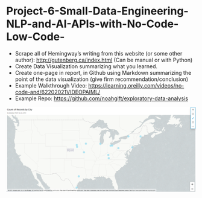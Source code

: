 # Project-6-Small-Data-Engineering-NLP-and-AI-APIs-with-No-Code-Low-Code-

- Scrape all of Hemingway’s writing from this website (or some other author): http://gutenberg.ca/index.html (Can be manual or with Python)
- Create Data Visualization summarizing what you learned.
- Create one-page in report, in Github using Markdown summarizing the point of the data visualization (give firm recommendation/conclusion)
- Example Walkthrough Video: https://learning.oreilly.com/videos/no-code-and/62202021VIDEOPAIML/
- Example Repo: https://github.com/noahgift/exploratory-data-analysis



![Cities](https://github.com/HarTigran/Project-6-Small-Data-Engineering-NLP-and-AI-APIs-with-No-Code-Low-Code-/blob/main/Pics/Cities.png)
